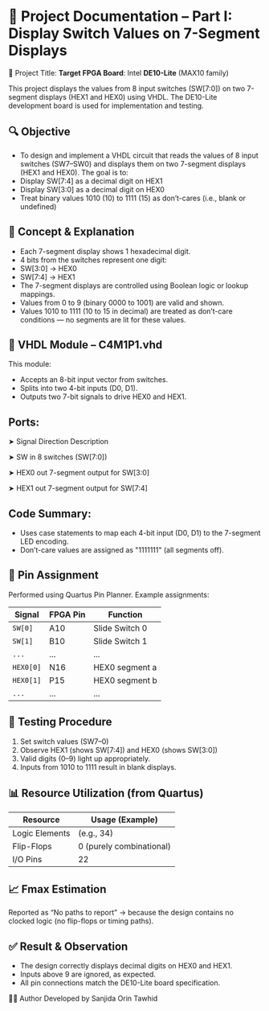 # 📄 Project Documentation – Part I: Display Switch Values on 7-Segment Displays

🧾 Project Title:
**Target FPGA Board**: Intel **DE10-Lite** (MAX10 family)

This project displays the values from 8 input switches (SW[7:0]) on two 7-segment displays (HEX1 and HEX0) using VHDL. The DE10-Lite development board is used for implementation and testing.

## 🔍 Objective
- To design and implement a VHDL circuit that reads the values of 8 input switches (SW7–SW0) and displays them on two 7-segment displays (HEX1 and HEX0). The goal is to:
- Display SW[7:4] as a decimal digit on HEX1
- Display SW[3:0] as a decimal digit on HEX0
- Treat binary values 1010 (10) to 1111 (15) as don’t-cares (i.e., blank or undefined)

## 🧠 Concept & Explanation
- Each 7-segment display shows 1 hexadecimal digit.
- 4 bits from the switches represent one digit:
- SW[3:0] → HEX0
- SW[7:4] → HEX1
- The 7-segment displays are controlled using Boolean logic or lookup mappings.
- Values from 0 to 9 (binary 0000 to 1001) are valid and shown.
- Values 1010 to 1111 (10 to 15 in decimal) are treated as don’t-care conditions — no segments are lit for these values.

## 💾 VHDL Module – C4M1P1.vhd
This module:
- Accepts an 8-bit input vector from switches.
- Splits into two 4-bit inputs (D0, D1).
- Outputs two 7-bit signals to drive HEX0 and HEX1.

## Ports:
➤ Signal	Direction	Description

➤ SW	in	8 switches (SW[7:0])

➤ HEX0	out	7-segment output for SW[3:0]

➤ HEX1	out	7-segment output for SW[7:4]

## Code Summary:
- Uses case statements to map each 4-bit input (D0, D1) to the 7-segment LED encoding.
- Don’t-care values are assigned as "1111111" (all segments off).

## 📍 Pin Assignment
Performed using Quartus Pin Planner. Example assignments:

| Signal    | FPGA Pin | Function       |
| --------- | -------- | -------------- |
| `SW[0]`   | A10      | Slide Switch 0 |
| `SW[1]`   | B10      | Slide Switch 1 |
| `...`     | ...      | ...            |
| `HEX0[0]` | N16      | HEX0 segment a |
| `HEX0[1]` | P15      | HEX0 segment b |
| `...`     | ...      | ...            |


## 🧪 Testing Procedure
1. Set switch values (SW7–0)
2. Observe HEX1 (shows SW[7:4]) and HEX0 (shows SW[3:0])
3. Valid digits (0–9) light up appropriately.
4. Inputs from 1010 to 1111 result in blank displays.

## 📊 Resource Utilization (from Quartus)
| Resource       | Usage (Example)          |
| -------------- | ------------------------ |
| Logic Elements | (e.g., 34)               |
| Flip-Flops     | 0 (purely combinational) |
| I/O Pins       | 22                       |


## 📈 Fmax Estimation
Reported as “No paths to report” → because the design contains no clocked logic (no flip-flops or timing paths).

## ✅ Result & Observation
- The design correctly displays decimal digits on HEX0 and HEX1.
- Inputs above 9 are ignored, as expected.
- All pin connections match the DE10-Lite board specification.


🙋‍♀️ Author Developed by Sanjida Orin Tawhid



